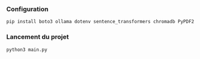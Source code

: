 ### Configuration

```shell
pip install boto3 ollama dotenv sentence_transformers chromadb PyPDF2 
```

### Lancement du projet

```shell	
python3 main.py
```